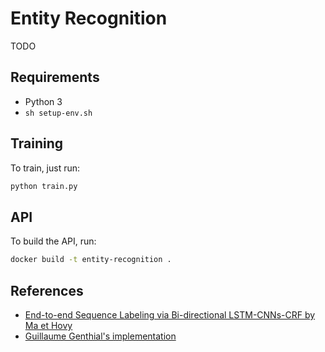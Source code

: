 # Entity Recognition

TODO

## Requirements

* Python 3
* `sh setup-env.sh`

## Training

To train, just run:

```bash
python train.py
```

## API

To build the API, run:

```bash
docker build -t entity-recognition .
```

## References

* [End-to-end Sequence Labeling via Bi-directional LSTM-CNNs-CRF by Ma et Hovy](https://arxiv.org/abs/1603.01354)
* [Guillaume Genthial's implementation](https://github.com/guillaumegenthial/tf_ner)